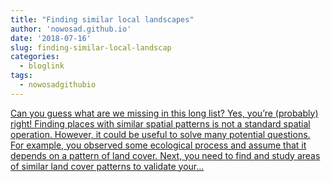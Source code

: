 ```yaml
---
title: "Finding similar local landscapes"
author: 'nowosad.github.io'
date: '2018-07-16'
slug: finding-similar-local-landscap
categories:
  - bloglink
tags:
  - nowosadgithubio
---
```


[Can you guess what are we missing in this long list? Yes, you’re (probably) right! Finding places with similar spatial patterns is not a standard spatial operation. However, it could be useful to solve many potential questions. For example, you observed some ecological process and assume that it depends on a pattern of land cover. Next, you need to find and study areas of similar land cover patterns to validate your...<click to read more>](https://nowosad.github.io/post/geopat-2-search/)

